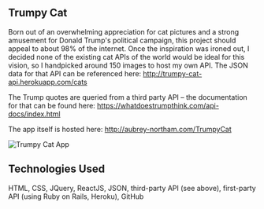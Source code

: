 
## Trumpy Cat
Born out of an overwhelming appreciation for cat pictures and a strong amusement for Donald Trump's political campaign, this project should appeal to about 98% of the internet. Once the inspiration was ironed out, I decided none of the existing cat APIs of the world would be ideal for this vision, so I handpicked around 150 images to host my own API. The JSON data for that API can be referenced here:
http://trumpy-cat-api.herokuapp.com/cats

The Trump quotes are queried from a third party API – the documentation for that can be found here: https://whatdoestrumpthink.com/api-docs/index.html

The app itself is hosted here: http://aubrey-northam.com/TrumpyCat

![Trumpy Cat App](http://i.imgur.com/TKsa7GS.jpg)

## Technologies Used
HTML, CSS, JQuery, ReactJS, JSON, third-party API (see above), first-party API (using Ruby on Rails, Heroku), GitHub
